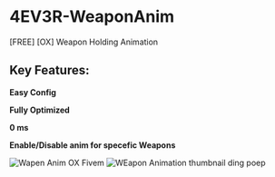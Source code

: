 # 4EV3R-WeaponAnim
[FREE] [OX] Weapon Holding Animation

## Key Features:

**Easy Config**

**Fully Optimized**

**0 ms**

**Enable/Disable anim for specefic Weapons**

![Wapen Anim OX Fivem](https://github.com/user-attachments/assets/bdba1e80-d4cd-437e-892d-f0cd9d5b4954)
![WEapon Animation thumbnail ding poep](https://github.com/user-attachments/assets/cd435e3a-414c-488e-87fc-2ae90d0aa39f)
